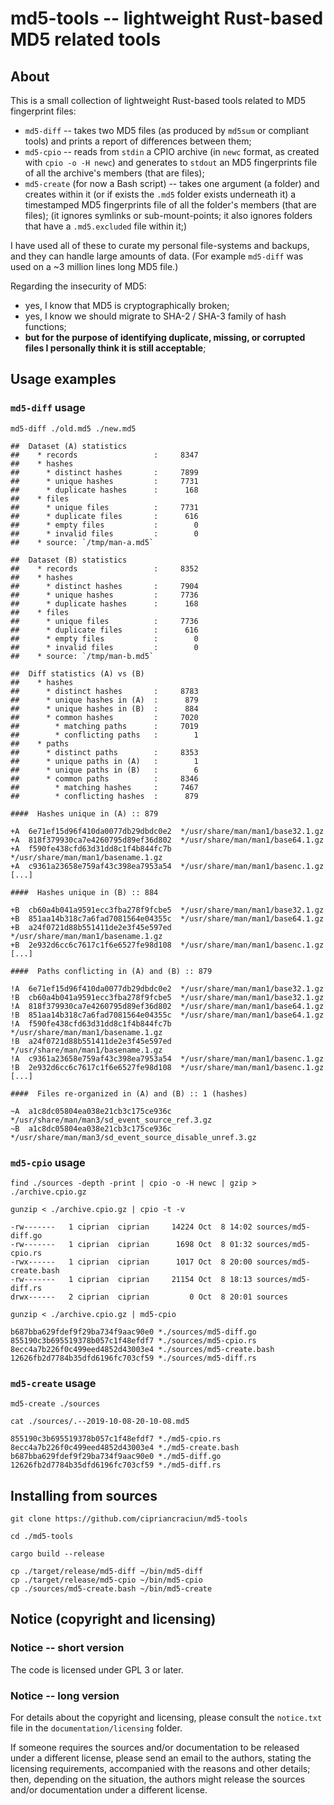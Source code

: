 
# **md5-tools** -- lightweight Rust-based MD5 related tools




## About

This is a small collection of lightweight Rust-based tools related to MD5 fingerprint files:
* `md5-diff` -- takes two MD5 files (as produced by `md5sum` or compliant tools) and prints a report of differences between them;
* `md5-cpio` -- reads from `stdin` a CPIO archive (in `newc` format, as created with `cpio -o -H newc`) and generates to `stdout` an MD5 fingerprints file of all the archive's members (that are files);
* `md5-create` (for now a Bash script) -- takes one argument (a folder) and creates within it (or if exists the `.md5` folder exists underneath it) a timestamped MD5 fingerprints file of all the folder's members (that are files);  (it ignores symlinks or sub-mount-points;  it also ignores folders that have a `.md5.excluded` file within it;)

I have used all of these to curate my personal file-systems and backups, and they can handle large amounts of data.
(For example `md5-diff` was used on a ~3 million lines long MD5 file.)

Regarding the insecurity of MD5:
* yes, I know that MD5 is cryptographically broken;
* yes, I know we should migrate to SHA-2 / SHA-3 family of hash functions;
* **but for the purpose of identifying duplicate, missing, or corrupted files I personally think it is still acceptable**;




## Usage examples

### `md5-diff` usage

````
md5-diff ./old.md5 ./new.md5
````
````
##  Dataset (A) statistics
##    * records                 :     8347
##    * hashes
##      * distinct hashes       :     7899
##      * unique hashes         :     7731
##      * duplicate hashes      :      168
##    * files
##      * unique files          :     7731
##      * duplicate files       :      616
##      * empty files           :        0
##      * invalid files         :        0
##    * source: `/tmp/man-a.md5`

##  Dataset (B) statistics
##    * records                 :     8352
##    * hashes
##      * distinct hashes       :     7904
##      * unique hashes         :     7736
##      * duplicate hashes      :      168
##    * files
##      * unique files          :     7736
##      * duplicate files       :      616
##      * empty files           :        0
##      * invalid files         :        0
##    * source: `/tmp/man-b.md5`

##  Diff statistics (A) vs (B)
##    * hashes
##      * distinct hashes       :     8783
##      * unique hashes in (A)  :      879
##      * unique hashes in (B)  :      884
##      * common hashes         :     7020
##        * matching paths      :     7019
##        * conflicting paths   :        1
##    * paths
##      * distinct paths        :     8353
##      * unique paths in (A)   :        1
##      * unique paths in (B)   :        6
##      * common paths          :     8346
##        * matching hashes     :     7467
##        * conflicting hashes  :      879

####  Hashes unique in (A) :: 879

+A  6e71ef15d96f410da0077db29dbdc0e2  */usr/share/man/man1/base32.1.gz
+A  818f379930ca7e4260795d89ef36d802  */usr/share/man/man1/base64.1.gz
+A  f590fe438cfd63d31dd8c1f4b844fc7b  */usr/share/man/man1/basename.1.gz
+A  c9361a23658e759af43c398ea7953a54  */usr/share/man/man1/basenc.1.gz
[...]

####  Hashes unique in (B) :: 884

+B  cb60a4b041a9591ecc3fba278f9fcbe5  */usr/share/man/man1/base32.1.gz
+B  851aa14b318c7a6fad7081564e04355c  */usr/share/man/man1/base64.1.gz
+B  a24f0721d88b551411de2e3f45e597ed  */usr/share/man/man1/basename.1.gz
+B  2e932d6cc6c7617c1f6e6527fe98d108  */usr/share/man/man1/basenc.1.gz
[...]

####  Paths conflicting in (A) and (B) :: 879

!A  6e71ef15d96f410da0077db29dbdc0e2  */usr/share/man/man1/base32.1.gz
!B  cb60a4b041a9591ecc3fba278f9fcbe5  */usr/share/man/man1/base32.1.gz
!A  818f379930ca7e4260795d89ef36d802  */usr/share/man/man1/base64.1.gz
!B  851aa14b318c7a6fad7081564e04355c  */usr/share/man/man1/base64.1.gz
!A  f590fe438cfd63d31dd8c1f4b844fc7b  */usr/share/man/man1/basename.1.gz
!B  a24f0721d88b551411de2e3f45e597ed  */usr/share/man/man1/basename.1.gz
!A  c9361a23658e759af43c398ea7953a54  */usr/share/man/man1/basenc.1.gz
!B  2e932d6cc6c7617c1f6e6527fe98d108  */usr/share/man/man1/basenc.1.gz
[...]

####  Files re-organized in (A) and (B) :: 1 (hashes)

~A  a1c8dc05804ea038e21cb3c175ce936c  */usr/share/man/man3/sd_event_source_ref.3.gz
~B  a1c8dc05804ea038e21cb3c175ce936c  */usr/share/man/man3/sd_event_source_disable_unref.3.gz
````


### `md5-cpio` usage

````
find ./sources -depth -print | cpio -o -H newc | gzip > ./archive.cpio.gz
````

````
gunzip < ./archive.cpio.gz | cpio -t -v
````
````
-rw-------   1 ciprian  ciprian     14224 Oct  8 14:02 sources/md5-diff.go
-rw-------   1 ciprian  ciprian      1698 Oct  8 01:32 sources/md5-cpio.rs
-rwx------   1 ciprian  ciprian      1017 Oct  8 20:00 sources/md5-create.bash
-rw-------   1 ciprian  ciprian     21154 Oct  8 18:13 sources/md5-diff.rs
drwx------   2 ciprian  ciprian         0 Oct  8 20:01 sources
````

````
gunzip < ./archive.cpio.gz | md5-cpio
````
````
b687bba629fdef9f29ba734f9aac90e0 *./sources/md5-diff.go
855190c3b695519378b057c1f48efdf7 *./sources/md5-cpio.rs
8ecc4a7b226f0c499eed4852d43003e4 *./sources/md5-create.bash
12626fb2d7784b35dfd6196fc703cf59 *./sources/md5-diff.rs
````


### `md5-create` usage

````
md5-create ./sources
````

````
cat ./sources/.--2019-10-08-20-10-08.md5
````
````
855190c3b695519378b057c1f48efdf7 *./md5-cpio.rs
8ecc4a7b226f0c499eed4852d43003e4 *./md5-create.bash
b687bba629fdef9f29ba734f9aac90e0 *./md5-diff.go
12626fb2d7784b35dfd6196fc703cf59 *./md5-diff.rs
````




## Installing from sources

````
git clone https://github.com/cipriancraciun/md5-tools
````

````
cd ./md5-tools
````

````
cargo build --release
````

````
cp ./target/release/md5-diff ~/bin/md5-diff
cp ./target/release/md5-cpio ~/bin/md5-cpio
cp ./sources/md5-create.bash ~/bin/md5-create
````




## Notice (copyright and licensing)


### Notice -- short version

The code is licensed under GPL 3 or later.


### Notice -- long version

For details about the copyright and licensing, please consult the `notice.txt` file in the `documentation/licensing` folder.

If someone requires the sources and/or documentation to be released
under a different license, please send an email to the authors,
stating the licensing requirements, accompanied with the reasons
and other details; then, depending on the situation, the authors might
release the sources and/or documentation under a different license.

